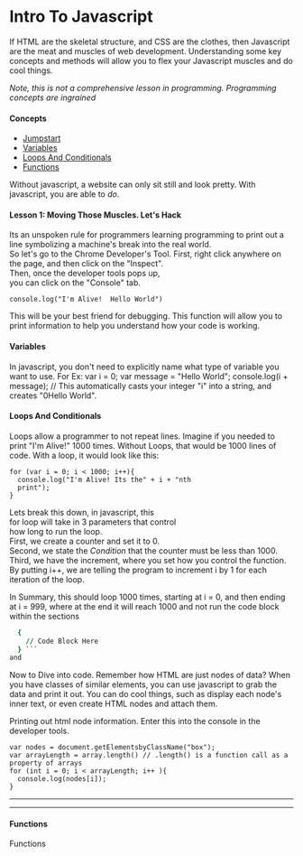 Intro To Javascript
================================
If HTML are the skeletal structure, and CSS are the clothes, then
Javascript are the meat and muscles of web development. Understanding some key concepts
and methods will allow you to flex your Javascript muscles and do cool things.

*Note, this is not a comprehensive lesson in programming.  Programming concepts are ingrained*


#### Concepts
* [Jumpstart](#jumpstart)
* [Variables](#variable)
* [Loops And Conditionals](#loop)
* [Functions](#function)


Without javascript, a website can only sit still and look pretty.
With javascript, you are able to *do*.

<a name="jumpstart"></a>
#### Lesson 1: Moving Those Muscles.  Let's Hack
Its an unspoken rule for programmers learning programming
to print out a line symbolizing a machine's break into the real world. <br/>
So let's go to the Chrome Developer's Tool.
First, right click anywhere on the page, and then
click on the "Inspect".  
Then, once the developer tools pops up,  
you can click on the "Console" tab.  


```
console.log("I'm Alive!  Hello World")
```
This will be your best friend for debugging.
This function will allow you to print information
to help you understand how your code is working.

#### Variables<a name="variable"></a>
In javascript, you don't need to explicitly name what type of variable you want to use.
For Ex:
var i = 0;
var message = "Hello World";
console.log(i + message); // This automatically casts your integer "i" into a string, and creates "0Hello World".


#### Loops And Conditionals<a name="loop"></a>
Loops allow a programmer to not repeat lines.
Imagine if you needed to print "I'm Alive!" 1000 times.
Without Loops, that would be 1000 lines of code.  With a loop, it would look
like this:
```
for (var i = 0; i < 1000; i++){  
  console.log("I'm Alive! Its the" + i + "nth  
  print");
}
```

Lets break this down, in javascript, this  
for loop will take in 3 parameters that control  
how long to run the loop.  
First, we create a counter and set it to 0.  
Second, we state the *Condition* that the counter   must be less than 1000.
Third, we have the increment, where you set how you control the function.  By putting i++, we are telling the program to increment i by 1 for each
iteration of the loop.

In Summary, this should loop 1000 times, starting
at i = 0, and then ending at i = 999, where at the end it will reach 1000 and not run the code block within the sections
``` for (_____)
  {
    // Code Block Here
  } ```
and
```

Now to Dive into code.  Remember how HTML are just nodes of data?
When you have classes of similar elements, you can use javascript to grab
the data and print it out.
You can do cool things, such as display each node's inner text, or even create HTML nodes and attach them.  


Printing out html node information.
Enter this into the console in the developer tools.
```
var nodes = document.getElementsbyClassName("box");
var arrayLength = array.length() // .length() is a function call as a property of arrays
for (int i = 0; i < arrayLength; i++ ){
  console.log(nodes[i]);
}
```




<a name="function"></a>
___
___
#### Functions
Functions
